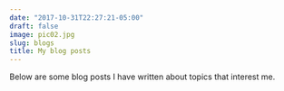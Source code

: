 ```yaml
---
date: "2017-10-31T22:27:21-05:00"
draft: false
image: pic02.jpg
slug: blogs
title: My blog posts
---
```


Below are some blog posts I have written about topics that interest me.
